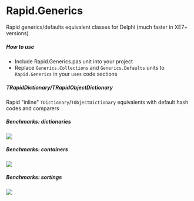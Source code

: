 # Rapid.Generics
Rapid generics/defaults equivalent classes for Delphi (much faster in XE7+ versions)

##### How to use
* Include Rapid.Generics.pas unit into your project
* Replace `Generics.Collections` and `Generics.Defaults` units to `Rapid.Generics` in your `uses` code sections
 
##### TRapidDictionary/TRapidObjectDictionary
Rapid "inline" `TDictionary`/`TObjectDictionary` equivalents with default hash codes and comparers

##### Benchmarks: dictionaries
![](http://dmozulyov.ucoz.net/RapidGenerics/Dictionaries.png)

##### Benchmarks: containers
![](http://dmozulyov.ucoz.net/RapidGenerics/Containers.png)

##### Benchmarks: sortings
![](http://dmozulyov.ucoz.net/RapidGenerics/Sortings.png)